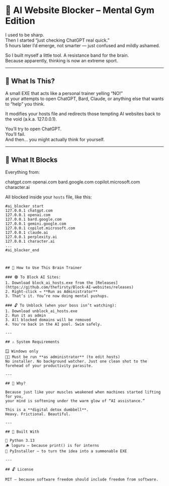 # 🧠 AI Website Blocker – Mental Gym Edition

I used to be sharp.  
Then I started “just checking ChatGPT real quick.”  
5 hours later I’d emerge, not smarter — just confused and mildly ashamed.

So I built myself a little tool. A resistance band for the brain.  
Because apparently, thinking is now an extreme sport.

---

## 💪 What Is This?

A small EXE that acts like a personal trainer yelling “NO!”  
at your attempts to open ChatGPT, Bard, Claude, or anything else that wants to “help” you think.

It modifies your hosts file and redirects those tempting AI websites back to the void (a.k.a. 127.0.0.1).

You’ll try to open ChatGPT.  
You’ll fail.  
And then... you might actually think for yourself.

---

## 📌 What It Blocks

Everything from:

chatgpt.com
openai.com
bard.google.com
copilot.microsoft.com
character.ai


All blocked inside your `hosts` file, like this:

```hosts
#ai_blocker_start
127.0.0.1 chatgpt.com
127.0.0.1 openai.com
127.0.0.1 bard.google.com
127.0.0.1 gemini.google.com
127.0.0.1 copilot.microsoft.com
127.0.0.1 claude.ai
127.0.0.1 perplexity.ai
127.0.0.1 character.ai
...
#ai_blocker_end



## 🧠 How to Use This Brain Trainer

### 🟢 To Block AI Sites:
1. Download block_ai_hosts.exe from the [Releases](https://github.com/thefirsty/Block-AI-websites/releases)
2. Right-click → **Run as Administrator**
3. That’s it. You’re now doing mental pushups.

### 🔓 To Unblock (when your boss isn’t watching):
1. Download unblock_ai_hosts.exe
2. Run it as admin
3. All blocked domains will be removed
4. You're back in the AI pool. Swim safely.

---

## ⚠️ System Requirements

🪟 Windows only
🧑‍💻 Must be run **as administrator** (to edit hosts)
No installer. No background watcher. Just one clean shot to the forehead of your productivity parasite.

---

## 🧘 Why?

Because just like your muscles weakened when machines started lifting for you,  
your mind is softening under the warm glow of “AI assistance.”

This is a **digital detox dumbbell**.  
Heavy. Frictional. Beautiful.

---

## 🧰 Built With

🐍 Python 3.13
🪵 loguru – because print() is for interns
🧙 PyInstaller – to turn the idea into a summonable EXE

---

## 🔓 License

MIT – because software freedom should include freedom from software.
